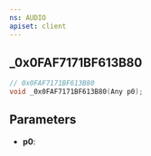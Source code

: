 ```yaml
---
ns: AUDIO
apiset: client
---
```

## _0x0FAF7171BF613B80

```c
// 0x0FAF7171BF613B80
void _0x0FAF7171BF613B80(Any p0);
```


## Parameters
* **p0**: